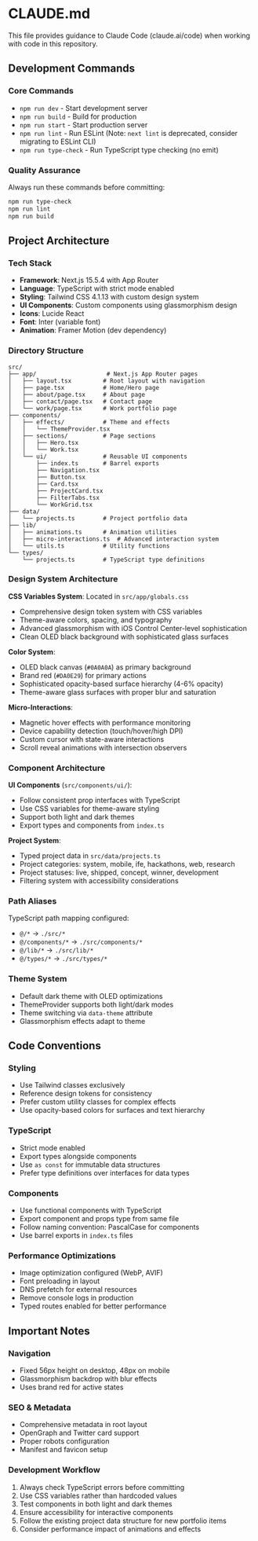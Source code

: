# CLAUDE.md

This file provides guidance to Claude Code (claude.ai/code) when working with code in this repository.

## Development Commands

### Core Commands
- `npm run dev` - Start development server
- `npm run build` - Build for production
- `npm run start` - Start production server
- `npm run lint` - Run ESLint (Note: `next lint` is deprecated, consider migrating to ESLint CLI)
- `npm run type-check` - Run TypeScript type checking (no emit)

### Quality Assurance
Always run these commands before committing:
```bash
npm run type-check
npm run lint
npm run build
```

## Project Architecture

### Tech Stack
- **Framework**: Next.js 15.5.4 with App Router
- **Language**: TypeScript with strict mode enabled
- **Styling**: Tailwind CSS 4.1.13 with custom design system
- **UI Components**: Custom components using glassmorphism design
- **Icons**: Lucide React
- **Font**: Inter (variable font)
- **Animation**: Framer Motion (dev dependency)

### Directory Structure
```
src/
├── app/                    # Next.js App Router pages
│   ├── layout.tsx         # Root layout with navigation
│   ├── page.tsx           # Home/Hero page
│   ├── about/page.tsx     # About page
│   ├── contact/page.tsx   # Contact page
│   └── work/page.tsx      # Work portfolio page
├── components/
│   ├── effects/           # Theme and effects
│   │   └── ThemeProvider.tsx
│   ├── sections/          # Page sections
│   │   ├── Hero.tsx
│   │   └── Work.tsx
│   └── ui/                # Reusable UI components
│       ├── index.ts       # Barrel exports
│       ├── Navigation.tsx
│       ├── Button.tsx
│       ├── Card.tsx
│       ├── ProjectCard.tsx
│       ├── FilterTabs.tsx
│       └── WorkGrid.tsx
├── data/
│   └── projects.ts        # Project portfolio data
├── lib/
│   ├── animations.ts      # Animation utilities
│   ├── micro-interactions.ts  # Advanced interaction system
│   └── utils.ts           # Utility functions
└── types/
    └── projects.ts        # TypeScript type definitions
```

### Design System Architecture

**CSS Variables System**: Located in `src/app/globals.css`
- Comprehensive design token system with CSS variables
- Theme-aware colors, spacing, and typography
- Advanced glassmorphism with iOS Control Center-level sophistication
- Clean OLED black background with sophisticated glass surfaces

**Color System**:
- OLED black canvas (`#0A0A0A`) as primary background
- Brand red (`#DA0E29`) for primary actions
- Sophisticated opacity-based surface hierarchy (4-6% opacity)
- Theme-aware glass surfaces with proper blur and saturation

**Micro-Interactions**:
- Magnetic hover effects with performance monitoring
- Device capability detection (touch/hover/high DPI)
- Custom cursor with state-aware interactions
- Scroll reveal animations with intersection observers

### Component Architecture

**UI Components** (`src/components/ui/`):
- Follow consistent prop interfaces with TypeScript
- Use CSS variables for theme-aware styling
- Support both light and dark themes
- Export types and components from `index.ts`

**Project System**:
- Typed project data in `src/data/projects.ts`
- Project categories: system, mobile, ife, hackathons, web, research
- Project statuses: live, shipped, concept, winner, development
- Filtering system with accessibility considerations

### Path Aliases
TypeScript path mapping configured:
- `@/*` → `./src/*`
- `@/components/*` → `./src/components/*`
- `@/lib/*` → `./src/lib/*`
- `@/types/*` → `./src/types/*`

### Theme System
- Default dark theme with OLED optimizations
- ThemeProvider supports both light/dark modes
- Theme switching via `data-theme` attribute
- Glassmorphism effects adapt to theme

## Code Conventions

### Styling
- Use Tailwind classes exclusively
- Reference design tokens for consistency
- Prefer custom utility classes for complex effects
- Use opacity-based colors for surfaces and text hierarchy

### TypeScript
- Strict mode enabled
- Export types alongside components
- Use `as const` for immutable data structures
- Prefer type definitions over interfaces for data types

### Components
- Use functional components with TypeScript
- Export component and props type from same file
- Follow naming convention: PascalCase for components
- Use barrel exports in `index.ts` files

### Performance Optimizations
- Image optimization configured (WebP, AVIF)
- Font preloading in layout
- DNS prefetch for external resources
- Remove console logs in production
- Typed routes enabled for better performance

## Important Notes

### Navigation
- Fixed 56px height on desktop, 48px on mobile
- Glassmorphism backdrop with blur effects
- Uses brand red for active states

### SEO & Metadata
- Comprehensive metadata in root layout
- OpenGraph and Twitter card support
- Proper robots configuration
- Manifest and favicon setup

### Development Workflow
1. Always check TypeScript errors before committing
2. Use CSS variables rather than hardcoded values
3. Test components in both light and dark themes
4. Ensure accessibility for interactive components
5. Follow the existing project data structure for new portfolio items
6. Consider performance impact of animations and effects